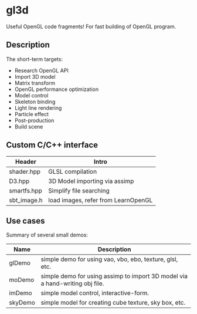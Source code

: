 # gl3d

Useful OpenGL code fragments! For fast building of OpenGL program.

## Description

The short-term targets:

- Research OpenGL API
- Import 3D model
- Matrix transform
- OpenGL performance optimization
- Model control
- Skeleton binding
- Light line rendering
- Particle effect
- Post-production
- Build scene

## Custom C/C++ interface

| Header | Intro |
| ---- | ---- |
| shader.hpp | GLSL compilation |
| D3.hpp | 3D Model importing via assimp |
| smartfs.hpp | Simplify file searching |
| sbt_image.h | load images, refer from LearnOpenGL |

## Use cases

Summary of several small demos:

| Name | Description |
| ---- | ---- |
| glDemo | simple demo for using vao, vbo, ebo, texture, glsl, etc. |
| moDemo | simple demo for using assimp to import 3D model via a hand-writing obj file. |
| imDemo | simple model control, interactive-form. |
| skyDemo | simple model for creating cube texture, sky box, etc. |